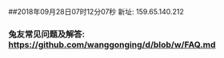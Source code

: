 ##2018年09月28日07时12分07秒 新址: 159.65.140.212
### 兔友常见问题及解答: https://github.com/wanggonging/d/blob/w/FAQ.md
